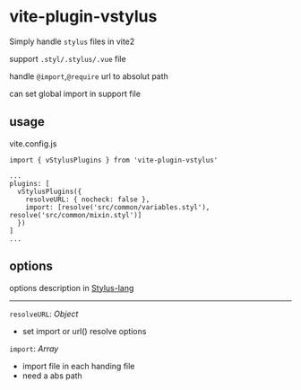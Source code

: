 # vite-plugin-vstylus

Simply handle `stylus` files in vite2

support `.styl/.stylus/.vue` file

handle `@import`,`@require` url to absolut path

can set global import in support file


## usage

vite.config.js
```
import { vStylusPlugins } from 'vite-plugin-vstylus'

...
plugins: [
  vStylusPlugins({
    resolveURL: { nocheck: false },
    import: [resolve('src/common/variables.styl'), resolve('src/common/mixin.styl')]
  })
]
...
```

## options

options description in [Stylus-lang](https://stylus-lang.com/docs/js.html)

---

`resolveURL`: *Object*

  - set import or url() resolve options

`import`: *Array*

  - import file in each handing file
  - need a abs path